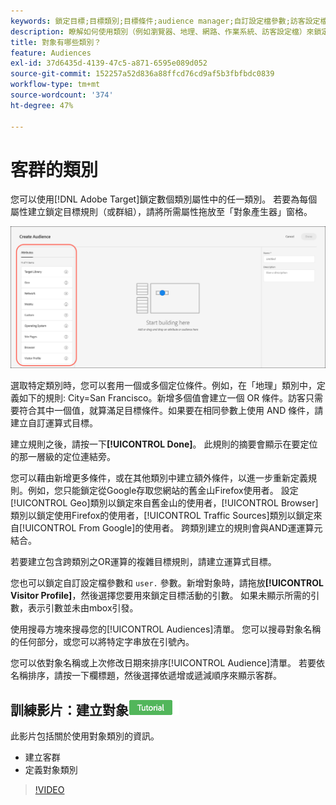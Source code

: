 ```yaml
---
keywords: 鎖定目標;目標類別;目標條件;audience manager;自訂設定檔參數;訪客設定檔;自訂使用者參數;目標規則
description: 瞭解如何使用類別（例如瀏覽器、地理、網路、作業系統、訪客設定檔）來鎖定內容。
title: 對象有哪些類別？
feature: Audiences
exl-id: 37d6435d-4139-47c5-a871-6595e089d052
source-git-commit: 152257a52d836a88ffcd76cd9af5b3fbfbdc0839
workflow-type: tm+mt
source-wordcount: '374'
ht-degree: 47%

---
```


# 客群的類別

您可以使用[!DNL Adobe Target]鎖定數個類別屬性中的任一類別。 若要為每個屬性建立鎖定目標規則（或群組），請將所需屬性拖放至「對象產生器」窗格。

![對象的屬性](/help/main/c-target/c-audiences/assets/attributes.png)

選取特定類別時，您可以套用一個或多個定位條件。例如，在「地理」類別中，定義如下的規則: City=San Francisco。新增多個值會建立一個 OR 條件。訪客只需要符合其中一個值，就算滿足目標條件。如果要在相同參數上使用 AND 條件，請建立自訂運算式目標。

建立規則之後，請按一下&#x200B;**[!UICONTROL Done]**。 此規則的摘要會顯示在要定位的那一層級的定位連結旁。

您可以藉由新增更多條件，或在其他類別中建立額外條件，以進一步重新定義規則。例如，您只能鎖定從Google存取您網站的舊金山Firefox使用者。 設定[!UICONTROL Geo]類別以鎖定來自舊金山的使用者，[!UICONTROL Browser]類別以鎖定使用Firefox的使用者，[!UICONTROL Traffic Sources]類別以鎖定來自[!UICONTROL From Google]的使用者。 跨類別建立的規則會與AND運運算元結合。

若要建立包含跨類別之OR運算的複雜目標規則，請建立運算式目標。

您也可以鎖定自訂設定檔參數和 `user.` 參數。新增對象時，請拖放&#x200B;**[!UICONTROL Visitor Profile]**，然後選擇您要用來鎖定目標活動的引數。 如果未顯示所需的引數，表示引數並未由mbox引發。

使用搜尋方塊來搜尋您的[!UICONTROL Audiences]清單。 您可以搜尋對象名稱的任何部分，或您可以將特定字串放在引號內。

您可以依對象名稱或上次修改日期來排序[!UICONTROL Audience]清單。 若要依名稱排序，請按一下欄標題，然後選擇依遞增或遞減順序來顯示客群。

## 訓練影片：建立對象![教學課程徽章](/help/main/assets/tutorial.png)

此影片包括關於使用對象類別的資訊。

* 建立客群
* 定義對象類別

>[!VIDEO](https://video.tv.adobe.com/v/17392)
